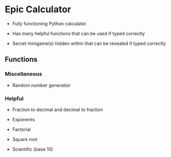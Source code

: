 # Epic Calculator

* Fully functioning Python calculator.

* Has many helpful functions that can be used if typed correctly

* Secret minigame(s) hidden within that can be revealed if typed correctly

## Functions

### Miscellaneous

* Random number generatior

### Helpful

* Fraction to decimal and decimal to fraction

* Exponents

* Factorial

* Square root

* Scientific (base 10)


